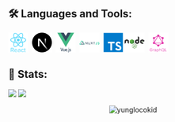 <!-- <div> -->
<!--     <a href="https://t.me/yunglocokid" target="_blank" alt="Telegram" width="100"> -->
<!--         <img  width="100" src="https://media.giphy.com/media/dS5fbek1nylmiqqx6Z/giphy.gif">     -->
<!--     <a/> -->
<!--     <a href="https://yunglocokid.ru" target="_blank"  alt="My site" width="100"> -->
<!--         <img  width="100" src="https://media.giphy.com/media/CVG7QyC4F4fcJNRGrR/giphy.gif">     -->
<!--     <a/> -->
<!-- </div> -->

## :hammer_and_wrench: Languages and Tools:
  <img src="https://github.com/devicons/devicon/blob/master/icons/react/react-original-wordmark.svg" title="react" alt="react" width="40" height="40"/>&nbsp;
  <img src="https://github.com/devicons/devicon/blob/master/icons/nextjs/nextjs-original.svg" title="nextjs" alt="nextjs" width="40" height="40"/>&nbsp;
  <img src="https://github.com/devicons/devicon/blob/master/icons/vuejs/vuejs-original-wordmark.svg" title="vuejs" alt="vuejs" width="40" height="40"/>&nbsp;
  <img src="https://github.com/devicons/devicon/blob/master/icons/nuxtjs/nuxtjs-original-wordmark.svg" title="nuxtjs" alt="NuxtJS" width="40" height="40"/>&nbsp;
  <img src="https://github.com/devicons/devicon/blob/master/icons/typescript/typescript-original.svg" alt="TypeScript" title="typescript" width="40" height="40"/>
  <img src="https://github.com/devicons/devicon/blob/master/icons/nodejs/nodejs-original-wordmark.svg" title="NodeJS" alt="nodejs" width="40" height="40"/>&nbsp;
  <img src="https://github.com/devicons/devicon/blob/master/icons/graphql/graphql-plain-wordmark.svg" title="GraphQL"  alt="graphql" width="40" height="40"/>&nbsp;

## :dizzy: Stats:
  ![](https://github-profile-summary-cards.vercel.app/api/cards/stats?username=yunglocokid&theme=transparent)
  ![](http://github-profile-summary-cards.vercel.app/api/cards/repos-per-language?username=yunglocokid&theme=transparent)

<div align="center"> 
   <img src="https://komarev.com/ghpvc/?username=yunglocokid&label=Profile%20views&color=0e75b6&style=flat" alt="yunglocokid" /> 
</div>
